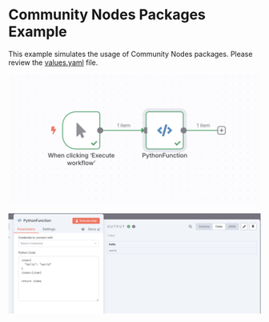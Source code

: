 # Community Nodes Packages Example

This example simulates the usage of Community Nodes packages. Please review the [values.yaml](values.yaml) file.

![Python Workflow](../../assets/images/python-workflow.png)

![Python Function](../../assets/images/python-function.png)